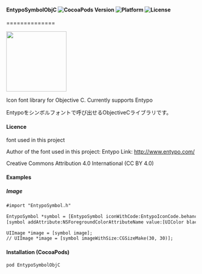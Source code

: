 #### EntypoSymbolObjC ![CocoaPods Version](https://img.shields.io/cocoapods/v/EntypoSymbolObjC.svg?style=flat) ![Platform](https://img.shields.io/cocoapods/p/EntypoSymbol.svg?style=flat) ![License](https://img.shields.io/cocoapods/l/EntypoSymbolObjC.svg?style=flat)
==============

<img src="https://s3.amazonaws.com/cocoacontrols_production/uploads/control_image/image/6377/_____.png" width="160px">

Icon font library for Objective C. Currently supports Entypo

Entypoをシンボルフォントで呼び出せるObjectiveCライブラリです。

#### Licence
font used in this project

Author of the font used in this  project: Entypo
Link: http://www.entypo.com/

Creative Commons Attribution 4.0 International (CC BY 4.0)

#### Examples

##### Image

```html
#import "EntypoSymbol.h"

EntypoSymbol *symbol = [EntypoSymbol iconWithCode:EntypoIconCode.behance fontSize:30.f];
[symbol addAttribute:NSForegroundColorAttributeName value:[UIColor blackColor]];

UIImage *image = [symbol image];
// UIImage *image = [symbol imageWithSize:CGSizeMake(30, 30)];
```

#### Installation (CocoaPods)
`pod EntypoSymbolObjC`
